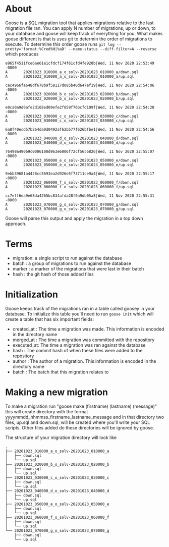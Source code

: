 About
=====

Goose is a SQL migration tool that applies migrations relative to the last migration file ran.  You can apply N number of migrations, up or down, to your database and goose will keep track of everything for you. What makes goose different is that is uses git to determin the order of migrations to execute. To determine this order goose runs `git log --pretty='format:%Cred%H|%aD' --name-status --diff-filter=A --reverse` which produces

```
e965f4511fce6ae61e1cfdcf174f61cfd4fe920b|Wed, 11 Nov 2020 22:53:49 -0800
A       20201023_010000_a_o_solv-20201023_010000_a/down.sql
A       20201023_010000_a_o_solv-20201023_010000_a/up.sql

cac4966fa648df678b9f59117d085b40d647ef19|Wed, 11 Nov 2020 22:54:06 -0800
A       20201023_020000_b_o_solv-20201023_020000_b/down.sql
A       20201023_020000_b_o_solv-20201023_020000_b/up.sql

e0ca0a9d0afe2d168ed09efe2f859f76bcfd109f|Wed, 11 Nov 2020 22:54:20 -0800
A       20201023_030000_c_o_solv-20201023_030000_c/down.sql
A       20201023_030000_c_o_solv-20201023_030000_c/up.sql

6a8f40ecd57b264da0d0492af62b577f626bfbe1|Wed, 11 Nov 2020 22:54:56 -0800
A       20201023_040000_d_o_solv-20201023_040000_d/down.sql
A       20201023_040000_d_o_solv-20201023_040000_d/up.sql

76499a490b9c0006100d963e6006f72cf56c6826|Wed, 11 Nov 2020 22:55:07 -0800
A       20201023_050000_e_o_solv-20201023_050000_e/down.sql
A       20201023_050000_e_o_solv-20201023_050000_e/up.sql

9ebb39681a4428cc5693ea2d926e5f73711ce9a4|Wed, 11 Nov 2020 22:55:17 -0800
A       20201023_060000_f_o_solv-20201023_060000_f/down.sql
A       20201023_060000_f_o_solv-20201023_060000_f/up.sql

cc7eff6ea9e68da4265bc834afda28f9a9db05a8|Wed, 11 Nov 2020 22:55:31 -0800
A       20201023_070000_g_o_solv-20201023_070000_g/down.sql
A       20201023_070000_g_o_solv-20201023_070000_g/up.sql
```

Goose will parse this output and apply the migration in a top down approach. 

Terms
=====

* migration: a single script to run against the database
* batch    : a group of migrations to run against the database
* marker   : a marker of the migrations that were last in their batch
* hash     : the git hash of those added files

Initialization
==============

Goose keeps track of the migrations ran in a table called goosey in your database. To initialize this table you'll need to run `goose init` which will create a table that has six important fields:
* created_at : The time a migration was made. This information is encoded in the directory name
* merged_at  : The time a migration was committed with the repository
* executed_at: The time a migration was ran against the database
* hash       : The commit hash of when these files were added to the repository
* author     : The author of a migration. This information is encoded in the directory name
* batch      : The batch that this migration relates to

Making a new migration
======================

To make a migration run "goose make (firstname) (lastname) (message)" this will create directory with the format yyyymmdd_hhmmss_firstname_lastname_message and in that directory two files, up.sql and down.sql, will be created where you'll write your SQL scripts. Other files added do these directories will be ignored by goose.

The structure of your migration directory will look like 
```
.
├── 20201023_010000_a_o_solv-20201023_010000_a
│   ├── down.sql
│   └── up.sql
├── 20201023_020000_b_o_solv-20201023_020000_b
│   ├── down.sql
│   └── up.sql
├── 20201023_030000_c_o_solv-20201023_030000_c
│   ├── down.sql
│   └── up.sql
├── 20201023_040000_d_o_solv-20201023_040000_d
│   ├── down.sql
│   └── up.sql
├── 20201023_050000_e_o_solv-20201023_050000_e
│   ├── down.sql
│   └── up.sql
├── 20201023_060000_f_o_solv-20201023_060000_f
│   ├── down.sql
│   └── up.sql
└── 20201023_070000_g_o_solv-20201023_070000_g
    ├── down.sql
    └── up.sql
```
